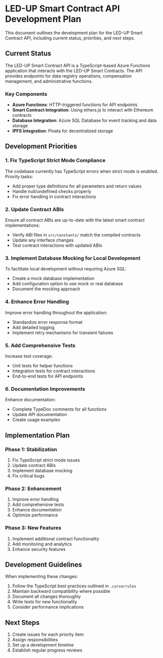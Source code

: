 # LED-UP Smart Contract API Development Plan

This document outlines the development plan for the LED-UP Smart Contract API, including current status, priorities, and next steps.

## Current Status

The LED-UP Smart Contract API is a TypeScript-based Azure Functions application that interacts with the LED-UP Smart Contracts. The API provides endpoints for data registry operations, compensation management, and administrative functions.

### Key Components

- **Azure Functions**: HTTP-triggered functions for API endpoints
- **Smart Contract Integration**: Using ethers.js to interact with Ethereum contracts
- **Database Integration**: Azure SQL Database for event tracking and data storage
- **IPFS Integration**: Pinata for decentralized storage

## Development Priorities

### 1. Fix TypeScript Strict Mode Compliance

The codebase currently has TypeScript errors when strict mode is enabled. Priority tasks:

- Add proper type definitions for all parameters and return values
- Handle null/undefined checks properly
- Fix error handling in contract interactions

### 2. Update Contract ABIs

Ensure all contract ABIs are up-to-date with the latest smart contract implementations:

- Verify ABI files in `src/constants/` match the compiled contracts
- Update any interface changes
- Test contract interactions with updated ABIs

### 3. Implement Database Mocking for Local Development

To facilitate local development without requiring Azure SQL:

- Create a mock database implementation
- Add configuration option to use mock or real database
- Document the mocking approach

### 4. Enhance Error Handling

Improve error handling throughout the application:

- Standardize error response format
- Add detailed logging
- Implement retry mechanisms for transient failures

### 5. Add Comprehensive Tests

Increase test coverage:

- Unit tests for helper functions
- Integration tests for contract interactions
- End-to-end tests for API endpoints

### 6. Documentation Improvements

Enhance documentation:

- Complete TypeDoc comments for all functions
- Update API documentation
- Create usage examples

## Implementation Plan

### Phase 1: Stabilization

1. Fix TypeScript strict mode issues
2. Update contract ABIs
3. Implement database mocking
4. Fix critical bugs

### Phase 2: Enhancement

1. Improve error handling
2. Add comprehensive tests
3. Enhance documentation
4. Optimize performance

### Phase 3: New Features

1. Implement additional contract functionality
2. Add monitoring and analytics
3. Enhance security features

## Development Guidelines

When implementing these changes:

1. Follow the TypeScript best practices outlined in `.cursorrules`
2. Maintain backward compatibility where possible
3. Document all changes thoroughly
4. Write tests for new functionality
5. Consider performance implications

## Next Steps

1. Create issues for each priority item
2. Assign responsibilities
3. Set up a development timeline
4. Establish regular progress reviews
